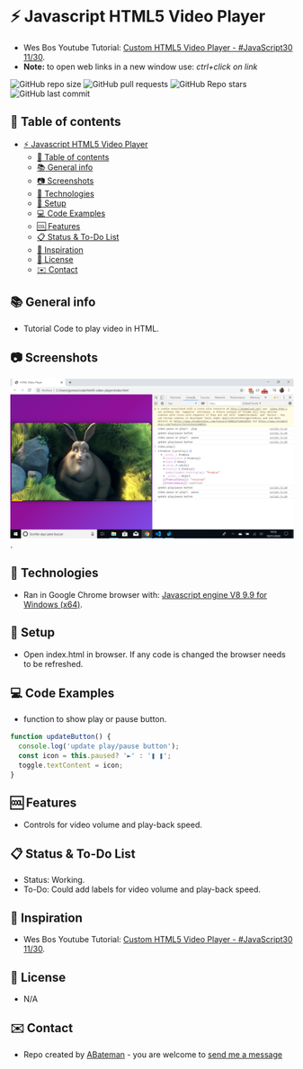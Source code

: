 # :zap: Javascript HTML5 Video Player

* Wes Bos Youtube Tutorial: [Custom HTML5 Video Player - #JavaScript30 11/30](https://www.youtube.com/watch?v=yx-HYerClEA).
* **Note:** to open web links in a new window use: _ctrl+click on link_

![GitHub repo size](https://img.shields.io/github/repo-size/AndrewJBateman/html5-video-player?style=plastic)
![GitHub pull requests](https://img.shields.io/github/issues-pr/AndrewJBateman/html5-video-player?style=plastic)
![GitHub Repo stars](https://img.shields.io/github/stars/AndrewJBateman/html5-video-player?style=plastic)
![GitHub last commit](https://img.shields.io/github/last-commit/AndrewJBateman/html5-video-player?style=plastic)

## :page_facing_up: Table of contents

* [:zap: Javascript HTML5 Video Player](#zap-javascript-html5-video-player)
  * [:page_facing_up: Table of contents](#page_facing_up-table-of-contents)
  * [:books: General info](#books-general-info)
  * [:camera: Screenshots](#camera-screenshots)
  * [:signal_strength: Technologies](#signal_strength-technologies)
  * [:floppy_disk: Setup](#floppy_disk-setup)
  * [:computer: Code Examples](#computer-code-examples)
  * [:cool: Features](#cool-features)
  * [:clipboard: Status & To-Do List](#clipboard-status--to-do-list)
  * [:clap: Inspiration](#clap-inspiration)
  * [:file_folder: License](#file_folder-license)
  * [:envelope: Contact](#envelope-contact)

## :books: General info

* Tutorial Code to play video in HTML.

## :camera: Screenshots

![Example screenshot](./img/video.png).

## :signal_strength: Technologies

* Ran in Google Chrome browser with: [Javascript engine V8 9.9 for Windows (x64)](https://v8.dev/).

## :floppy_disk: Setup

* Open index.html in browser. If any code is changed the browser needs to be refreshed.

## :computer: Code Examples

* function to show play or pause button.

```javascript
function updateButton() {
  console.log('update play/pause button');
  const icon = this.paused? '►' : '❚ ❚';
  toggle.textContent = icon;
}
```

## :cool: Features

* Controls for video volume and play-back speed.

## :clipboard: Status & To-Do List

* Status: Working.
* To-Do: Could add labels for video volume and play-back speed.

## :clap: Inspiration

* Wes Bos Youtube Tutorial: [Custom HTML5 Video Player - #JavaScript30 11/30](https://www.youtube.com/watch?v=yx-HYerClEA).

## :file_folder: License

* N/A

## :envelope: Contact

* Repo created by [ABateman](https://www.andrewbateman.org) - you are welcome to [send me a message](https://andrewbateman.org/contact)
